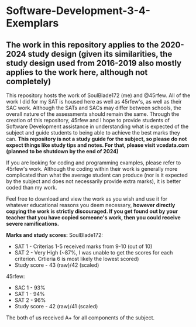 # Software-Development-3-4-Exemplars
## The work in this repository applies to the 2020-2024 study design (given its similarities, the study design used from 2016-2019 also mostly applies to the work here, although not completely)

This repository hosts the work of SoulBlade172 (me) and @45rfew. All of the work I did for my SAT is housed here as well as 45rfew's, as well as their SAC work. Although the SATs and SACs may differ between schools, the overall nature of the assessments should remain the same. Through the creation of this repository, 45rfew and I hope to provide students of Software Development assistance in understanding what is expected of the subject and guide students to being able to achieve the best marks they can. 
**This repository is not a study guide for the subject, so please do not expect things like study tips and notes. For that, please visit vcedata.com (planned to be shutdown by the end of 2024)**

If you are looking for coding and programming examples, please refer to 45rfew's work. Although the coding within their work is generally more complicated than what the average student can produce (nor is it expected by the subject and does not necessarily provide extra marks), it is better coded than my work.

Feel free to download and view the work as you wish and use it for whatever educational reasons you deem necessary, **however directly copying the work is strictly discouraged. If you get found out by your teacher that you have copied someone's work, then you could receive severe ramifications.**

**Marks and study scores:**
SoulBlade172:
-  SAT 1 - Criterias 1-5 received marks from 9-10 (out of 10)
-  SAT 2 - Very High (~87%, I was unable to get the scores for each criterion. Crtieria 6 is most likely the lowest scored)
-  Study score - 43 (raw)/42 (scaled)

45rfew:
-  SAC 1 - 93%
-  SAT 1 - 94%
-  SAT 2 - 96%
-  Study score - 42 (raw)/41 (scaled)

The both of us received A+ for all components of the subject.
